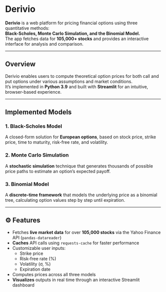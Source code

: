 # Derivio

**Derivio** is a web platform for pricing financial options using three quantitative methods:  
**Black-Scholes, Monte Carlo Simulation, and the Binomial Model.**  
The app fetches data for **105,000+ stocks** and provides an interactive interface for analysis and comparison.

---

## Overview
Derivio enables users to compute theoretical option prices for both call and put options under various assumptions and market conditions.  
It’s implemented in **Python 3.9** and built with **Streamlit** for an intuitive, browser-based experience.

---

## Implemented Models

### 1. Black-Scholes Model
A closed-form solution for **European options**, based on stock price, strike price, time to maturity, risk-free rate, and volatility.

### 2. Monte Carlo Simulation
A **stochastic simulation** technique that generates thousands of possible price paths to estimate an option’s expected payoff.

### 3. Binomial Model
A **discrete-time framework** that models the underlying price as a binomial tree, calculating option values step by step until expiration.

---

## ⚙️ Features
- Fetches **live market data** for over **105,000 stocks** via the Yahoo Finance API (`pandas-datareader`)
- **Caches** API calls using `requests-cache` for faster performance  
- Customizable user inputs:
  - Strike price  
  - Risk-free rate (%)  
  - Volatility (σ, %)  
  - Expiration date  
- Computes prices across all three models  
- **Visualizes** outputs in real time through an interactive Streamlit dashboard  
